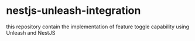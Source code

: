 # nestjs-unleash-integration
this repository contain the implementation of feature toggle capability using Unleash and NestJS
